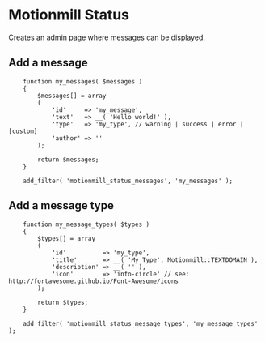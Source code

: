 Motionmill Status
=================

Creates an admin page where messages can be displayed.

Add a message
-------------

		function my_messages( $messages )
		{
			$messages[] = array
			(
				'id'     => 'my_message',
				'text'   => __( 'Hello world!' ),
				'type'   => 'my_type', // warning | success | error | [custom]
				'author' => ''
			);

			return $messages;
		}

		add_filter( 'motionmill_status_messages', 'my_messages' );

Add a message type
------------------

		function my_message_types( $types )
		{
			$types[] = array
			(
				'id'          => 'my_type',
				'title'       => __( 'My Type', Motionmill::TEXTDOMAIN ),
				'description' => __( '' ),
				'icon'        => 'info-circle' // see: http://fortawesome.github.io/Font-Awesome/icons
			);

			return $types;
		}

		add_filter( 'motionmill_status_message_types', 'my_message_types' );


